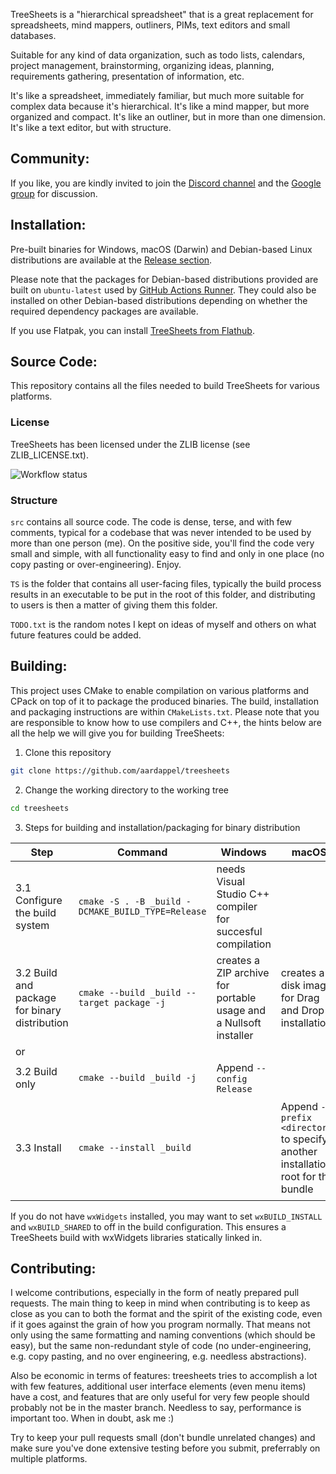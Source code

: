 TreeSheets is a "hierarchical spreadsheet" that is a great replacement for spreadsheets, mind mappers, outliners, PIMs, text editors and small databases.

Suitable for any kind of data organization, such as todo lists, calendars, project management, brainstorming, organizing ideas, planning, requirements gathering, presentation of information, etc.

It's like a spreadsheet, immediately familiar, but much more suitable for complex data because it's hierarchical.
It's like a mind mapper, but more organized and compact.
It's like an outliner, but in more than one dimension.
It's like a text editor, but with structure.

Community:
----------
If you like, you are kindly invited to join the [Discord channel](https://discord.gg/HAfKkJz) and 
the [Google group](https://groups.google.com/group/treesheets) for discussion.

Installation:
-------------

Pre-built binaries for Windows, macOS (Darwin) and Debian-based Linux distributions are available at the
[Release section](https://github.com/aardappel/treesheets/releases). 

Please note that the packages for Debian-based distributions provided are built on `ubuntu-latest` used by [GitHub Actions Runner](https://github.com/actions/runner-images). They could also be installed on other Debian-based distributions depending on whether the required dependency packages are available.

If you use Flatpak, you can install [TreeSheets from Flathub](https://flathub.org/apps/com.strlen.TreeSheets).

Source Code:
------------
This repository contains all the files needed to build TreeSheets for various platforms.

### License

TreeSheets has been licensed under the ZLIB license (see ZLIB_LICENSE.txt).

![Workflow status](https://github.com/aardappel/treesheets/actions/workflows/build.yml/badge.svg)

### Structure

`src` contains all source code. The code is dense, terse, and with few comments, typical for a codebase that was never
intended to be used by more than one person (me). On the positive side, you'll find the code very small and simple,
with all functionality easy to find and only in one place (no copy pasting or over-engineering). Enjoy.

`TS` is the folder that contains all user-facing files, typically the build process results in an executable to be put
in the root of this folder, and distributing to users is then a matter of giving them this folder.

`TODO.txt` is the random notes I kept on ideas of myself and others on what future features could be added.


Building:
---------
This project uses CMake to enable compilation on various platforms and CPack on top of it to package the produced binaries. The build, installation and packaging instructions are within `CMakeLists.txt`.
Please note that you are responsible to know how to use compilers and C++, the hints below are all the help we will give you for building TreeSheets:

1. Clone this repository

```sh
git clone https://github.com/aardappel/treesheets
```

2. Change the working directory to the working tree

```sh
cd treesheets
```

3. Steps for building and installation/packaging for binary distribution

| Step | Command | Windows | macOS | Linux |
| ---- | ------- | ------- | ----- | ----- |
| 3.1 Configure the build system | `cmake -S . -B _build -DCMAKE_BUILD_TYPE=Release` | needs Visual Studio C++ compiler for succesful compilation | | |
| 3.2 Build and package for binary distribution | `cmake --build _build --target package -j` | creates a ZIP archive for portable usage and a Nullsoft installer | creates a disk image for Drag and Drop installation | creates a binary Debian package |
| or |
| 3.2 Build only | `cmake --build _build -j` | Append `--config Release` | | |
| 3.3 Install | `cmake --install _build` | | Append `--prefix <directory>` to specify another installation root for the bundle | usually requires root privileges, e.g. run this command with `sudo` |

If you do not have `wxWidgets` installed, you may want to set `wxBUILD_INSTALL` and `wxBUILD_SHARED` to off in the build configuration. This ensures a TreeSheets build with wxWidgets libraries statically linked in.

Contributing:
-------------
I welcome contributions, especially in the form of neatly prepared pull requests. The main thing to keep in mind when
contributing is to keep as close as you can to both the format and the spirit of the existing code, even if it goes
against the grain of how you program normally. That means not only using the same formatting and naming conventions
(which should be easy), but the same non-redundant style of code (no under-engineering, e.g. copy pasting,
and no over engineering, e.g. needless abstractions).

Also be economic in terms of features: treesheets tries to accomplish a lot with few features, additional user
interface elements (even menu items) have a cost, and features that are only useful for very few people should
probably not be in the master branch. Needless to say, performance is important too. When in doubt, ask me :)

Try to keep your pull requests small (don't bundle unrelated changes) and make sure you've done extensive testing
before you submit, preferrably on multiple platforms.
